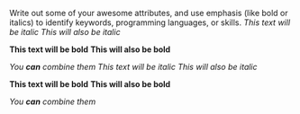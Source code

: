 Write out some of your awesome attributes, and use emphasis (like bold or italics) to identify keywords, programming languages, or skills. 
*This text will be italic*
_This will also be italic_

**This text will be bold**
__This will also be bold__

_You **can** combine them_
*This text will be italic*
_This will also be italic_

**This text will be bold**
__This will also be bold__

_You **can** combine them_
